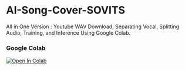 # AI-Song-Cover-SOVITS
All in One Version : Youtube WAV Download, Separating Vocal, Splitting Audio, Training, and Inference Using Google Colab.

### Google Colab
[![Open In Colab](https://colab.research.google.com/assets/colab-badge.svg)](https://colab.research.google.com/github/momo-deviluk/AI-Song-Cover-SOVITS/blob/main/AI_Song_Cover_SOVITS.ipynb)
